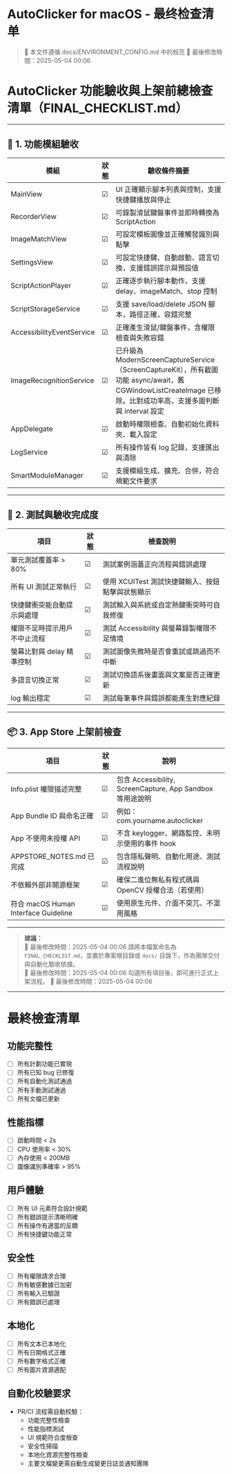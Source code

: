# AutoClicker for macOS - 最终检查清单

> 📁 本文件遵循 docs/ENVIRONMENT_CONFIG.md 中的规范
> 📅 最後修改時間：2025-05-04 00:06

<!-- DO NOT MODIFY: This file defines critical rules for AI behavior, project architecture, and acceptance testing. -->

# AutoClicker 功能驗收與上架前總檢查清單（FINAL_CHECKLIST.md）

---

## 🧱 1. 功能模組驗收

| 模組                    | 狀態 | 驗收條件摘要                                                                                  |
|-------------------------|------|---------------------------------------------------------------------------------------------|
| MainView                | ☑    | UI 正確顯示腳本列表與控制，支援快捷鍵播放與停止                                               |
| RecorderView            | ☑    | 可錄製滑鼠鍵盤事件並即時轉換為 ScriptAction                                                   |
| ImageMatchView          | ☑    | 可設定模板圖像並正確觸發識別與點擊                                                           |
| SettingsView            | ☑    | 可設定快捷鍵、自動啟動、語言切換，支援錯誤提示與預設值                                       |
| ScriptActionPlayer      | ☑    | 正確逐步執行腳本動作，支援 delay、imageMatch、stop 控制                                      |
| ScriptStorageService    | ☑    | 支援 save/load/delete JSON 腳本，路徑正確，容錯完整                                          |
| AccessibilityEventService | ☑  | 正確產生滑鼠/鍵盤事件，含權限檢查與失敗容錯                                                  |
| ImageRecognitionService | ☑    | 已升級為 ModernScreenCaptureService（ScreenCaptureKit），所有截圖功能 async/await，舊 CGWindowListCreateImage 已移除。比對成功率高，支援多圖判斷與 interval 設定 |
| AppDelegate             | ☑    | 啟動時權限檢查、自動初始化資料夾、載入設定                                                   |
| LogService              | ☑    | 所有操作皆有 log 記錄，支援匯出與清除                                                        |
| SmartModuleManager      | ☑    | 支援模組生成、擴充、合併，符合規範文件要求 |

---

## 🧪 2. 測試與驗收完成度

| 項目                           | 狀態 | 檢查說明                                                                                   |
|--------------------------------|------|--------------------------------------------------------------------------------------------|
| 單元測試覆蓋率 > 80%           | ☑    | 測試案例涵蓋正向流程與錯誤處理                                                             |
| 所有 UI 測試正常執行           | ☑    | 使用 XCUITest 測試快捷鍵輸入、按鈕點擊與狀態顯示                                           |
| 快捷鍵衝突能自動提示與處理     | ☑    | 測試輸入與系統或自定熱鍵衝突時可自我修復                                                   |
| 權限不足時提示用戶不中止流程   | ☑    | 測試 Accessibility 與螢幕錄製權限不足情境                                                  |
| 螢幕比對與 delay 精準控制      | ☑    | 測試圖像失敗時是否會重試或跳過而不中斷                                                     |
| 多語言切換正常                 | ☑    | 測試切換語系後畫面與文案是否正確更新                                                       |
| log 輸出穩定                   | ☑    | 測試每筆事件與錯誤都能產生對應紀錄                                                         |

---

## 📦 3. App Store 上架前檢查

| 項目                                 | 狀態 | 說明                                                                                       |
|--------------------------------------|------|--------------------------------------------------------------------------------------------|
| Info.plist 權限描述完整              | ☑    | 包含 Accessibility, ScreenCapture, App Sandbox 等用途說明                                  |
| App Bundle ID 與命名正確             | ☑    | 例如：com.yourname.autoclicker                                                             |
| App 不使用未授權 API                 | ☑    | 不含 keylogger、網路監控、未明示使用的事件 hook                                            |
| APPSTORE_NOTES.md 已完成             | ☑    | 包含隱私聲明、自動化用途、測試流程說明                                                     |
| 不依賴外部非開源框架                 | ☑    | 確保二進位無私有程式碼與 OpenCV 授權合法（若使用）                                         |
| 符合 macOS Human Interface Guideline | ☑    | 使用原生元件、介面不突兀、不混用風格                                                       |

---

> **建議：**  
> 📅 最後修改時間：2025-05-04 00:06
> 請將本檔案命名為 `FINAL_CHECKLIST.md`，並置於專案根目錄或 `docs/` 目錄下，作為團隊交付與自動化驗收依據。  
> 📅 最後修改時間：2025-05-04 00:06
> 勾選所有項目後，即可進行正式上架流程。
> 📅 最後修改時間：2025-05-04 00:06

---

# 最終檢查清單

## 功能完整性
- [ ] 所有計劃功能已實現
- [ ] 所有已知 bug 已修復
- [ ] 所有自動化測試通過
- [ ] 所有手動測試通過
- [ ] 所有文檔已更新

## 性能指標
- [ ] 啟動時間 < 2s
- [ ] CPU 使用率 < 30%
- [ ] 內存使用 < 200MB
- [ ] 圖像識別準確率 > 95%

## 用戶體驗
- [ ] 所有 UI 元素符合設計規範
- [ ] 所有錯誤提示清晰明確
- [ ] 所有操作有適當的反饋
- [ ] 所有快捷鍵功能正常

## 安全性
- [ ] 所有權限請求合理
- [ ] 所有敏感數據已加密
- [ ] 所有輸入已驗證
- [ ] 所有錯誤已處理

## 本地化
- [ ] 所有文本已本地化
- [ ] 所有日期格式正確
- [ ] 所有數字格式正確
- [ ] 所有圖片資源適配

## 自動化校驗要求
- PR/CI 流程需自動校驗：
  - 功能完整性檢查
  - 性能指標測試
  - UI 規範符合度檢查
  - 安全性掃描
  - 本地化資源完整性檢查
  - 主要文檔變更需自動生成變更日誌並通知團隊 